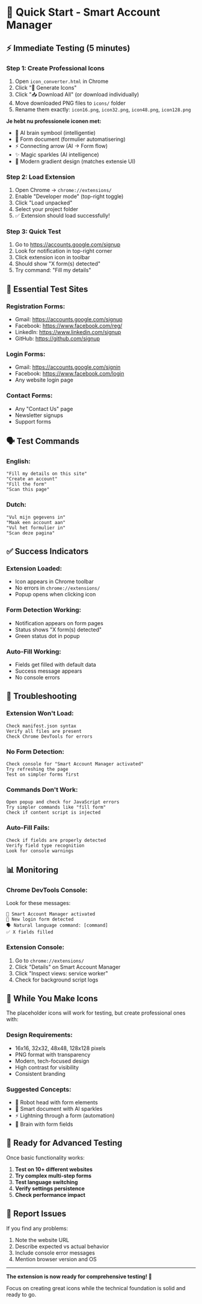# 🚀 Quick Start - Smart Account Manager

## ⚡ **Immediate Testing (5 minutes)**

### **Step 1: Create Professional Icons**
1. Open `icon_converter.html` in Chrome
2. Click "🚀 Generate Icons"
3. Click "📥 Download All" (or download individually)
4. Move downloaded PNG files to `icons/` folder
5. Rename them exactly: `icon16.png`, `icon32.png`, `icon48.png`, `icon128.png`

**Je hebt nu professionele iconen met:**
- 🧠 AI brain symbool (intelligentie)
- 📝 Form document (formulier automatisering)
- ⚡ Connecting arrow (AI → Form flow)
- ✨ Magic sparkles (AI intelligence)
- 🎨 Modern gradient design (matches extensie UI)

### **Step 2: Load Extension**
1. Open Chrome → `chrome://extensions/`
2. Enable "Developer mode" (top-right toggle)
3. Click "Load unpacked"
4. Select your project folder
5. ✅ Extension should load successfully!

### **Step 3: Quick Test**
1. Go to https://accounts.google.com/signup
2. Look for notification in top-right corner
3. Click extension icon in toolbar
4. Should show "X form(s) detected"
5. Try command: "Fill my details"

## 🎯 **Essential Test Sites**

### **Registration Forms:**
- Gmail: https://accounts.google.com/signup
- Facebook: https://www.facebook.com/reg/
- LinkedIn: https://www.linkedin.com/signup
- GitHub: https://github.com/signup

### **Login Forms:**
- Gmail: https://accounts.google.com/signin
- Facebook: https://www.facebook.com/login
- Any website login page

### **Contact Forms:**
- Any "Contact Us" page
- Newsletter signups
- Support forms

## 🗣️ **Test Commands**

### **English:**
```
"Fill my details on this site"
"Create an account"
"Fill the form"
"Scan this page"
```

### **Dutch:**
```
"Vul mijn gegevens in"
"Maak een account aan"
"Vul het formulier in"
"Scan deze pagina"
```

## ✅ **Success Indicators**

### **Extension Loaded:**
- Icon appears in Chrome toolbar
- No errors in `chrome://extensions/`
- Popup opens when clicking icon

### **Form Detection Working:**
- Notification appears on form pages
- Status shows "X form(s) detected"
- Green status dot in popup

### **Auto-Fill Working:**
- Fields get filled with default data
- Success message appears
- No console errors

## 🐛 **Troubleshooting**

### **Extension Won't Load:**
```
Check manifest.json syntax
Verify all files are present
Check Chrome DevTools for errors
```

### **No Form Detection:**
```
Check console for "Smart Account Manager activated"
Try refreshing the page
Test on simpler forms first
```

### **Commands Don't Work:**
```
Open popup and check for JavaScript errors
Try simpler commands like "fill form"
Check if content script is injected
```

### **Auto-Fill Fails:**
```
Check if fields are properly detected
Verify field type recognition
Look for console warnings
```

## 📊 **Monitoring**

### **Chrome DevTools Console:**
Look for these messages:
```
🤖 Smart Account Manager activated
📝 New login form detected
🗣️ Natural language command: [command]
✅ X fields filled
```

### **Extension Console:**
1. Go to `chrome://extensions/`
2. Click "Details" on Smart Account Manager
3. Click "Inspect views: service worker"
4. Check for background script logs

## 🎨 **While You Make Icons**

The placeholder icons will work for testing, but create professional ones with:

### **Design Requirements:**
- 16x16, 32x32, 48x48, 128x128 pixels
- PNG format with transparency
- Modern, tech-focused design
- High contrast for visibility
- Consistent branding

### **Suggested Concepts:**
- 🤖 Robot head with form elements
- 📝 Smart document with AI sparkles
- ⚡ Lightning through a form (automation)
- 🧠 Brain with form fields

## 🚀 **Ready for Advanced Testing**

Once basic functionality works:

1. **Test on 10+ different websites**
2. **Try complex multi-step forms**
3. **Test language switching**
4. **Verify settings persistence**
5. **Check performance impact**

## 📝 **Report Issues**

If you find any problems:
1. Note the website URL
2. Describe expected vs actual behavior
3. Include console error messages
4. Mention browser version and OS

---

**The extension is now ready for comprehensive testing! 🎉**

Focus on creating great icons while the technical foundation is solid and ready to go.
